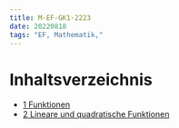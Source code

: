 ```yaml
---
title: M-EF-GK1-2223
date: 20220818
tags: "EF, Mathematik,"
---
```


# Inhaltsverzeichnis

* [1 Funktionen](M-EF-Funktionen.md)
* [2 Lineare und quadratische Funktionen](M-EF-lineare_und_quadr_fktn.md)

